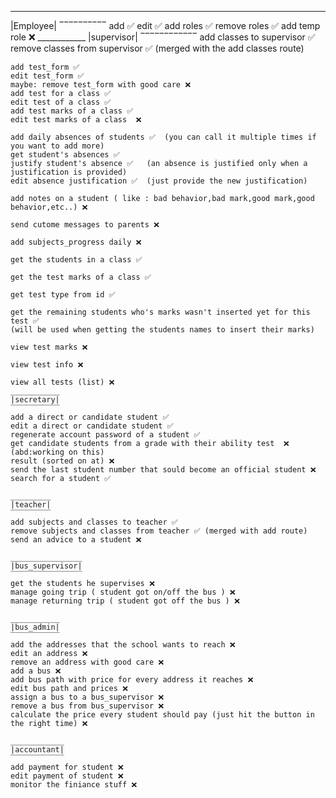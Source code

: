__________
|Employee|
‾‾‾‾‾‾‾‾‾‾
add  ✅
edit ✅
add roles ✅
remove roles ✅
add temp role ❌
    ____________
    |supervisor|
    ‾‾‾‾‾‾‾‾‾‾‾‾
    add classes to supervisor ✅
    remove classes from supervisor ✅ (merged with the add classes route)

    add test_form ✅
    edit test_form ✅
    maybe: remove test_form with good care ❌
    add test for a class ✅
    edit test of a class ✅
    add test marks of a class ✅
    edit test marks of a class  ❌

    add daily absences of students ✅  (you can call it multiple times if you want to add more)
    get student's absences ✅  
    justify student's absence ✅   (an absence is justified only when a justification is provided)
    edit absence justification ✅  (just provide the new justification)

    add notes on a student ( like : bad behavior,bad mark,good mark,good behavior,etc..) ❌

    send cutome messages to parents ❌

    add subjects_progress daily ❌

    get the students in a class ✅
    
    get the test marks of a class ✅

    get test type from id ✅

    get the remaining students who's marks wasn't inserted yet for this test ✅
    (will be used when getting the students names to insert their marks)

    view test marks ❌

    view test info ❌

    view all tests (list) ❌
    ___________
    |secretary|
    ‾‾‾‾‾‾‾‾‾‾‾
    add a direct or candidate student ✅
    edit a direct or candidate student ✅
    regenerate account password of a student ✅
    get candidate students from a grade with their ability test  ❌  (abd:working on this)
    result (sorted on at) ❌ 
    send the last student number that sould become an official student ❌
    search for a student ✅
     
    _________
    |teacher|
    ‾‾‾‾‾‾‾‾‾
    add subjects and classes to teacher ✅
    remove subjects and classes from teacher ✅ (merged with add route)
    send an advice to a student ❌

    ________________
    |bus_supervisor|
    ‾‾‾‾‾‾‾‾‾‾‾‾‾‾‾‾
    get the students he supervises ❌
    manage going trip ( student got on/off the bus ) ❌
    manage returning trip ( student got off the bus ) ❌
    
    ___________
    |bus_admin|
    ‾‾‾‾‾‾‾‾‾‾‾
    add the addresses that the school wants to reach ❌
    edit an address ❌
    remove an address with good care ❌
    add a bus ❌
    add bus path with price for every address it reaches ❌
    edit bus path and prices ❌
    assign a bus to a bus_supervisor ❌
    remove a bus from bus_supervisor ❌
    calculate the price every student should pay (just hit the button in the right time) ❌
    
    ____________
    |accountant|
    ‾‾‾‾‾‾‾‾‾‾‾‾
    add payment for student ❌
    edit payment of student ❌
    monitor the finiance stuff ❌

    



